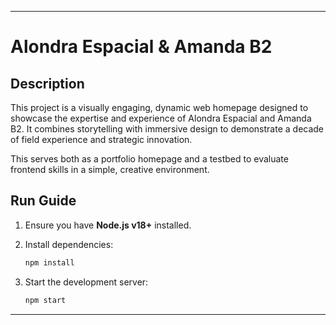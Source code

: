 
---

# Alondra Espacial & Amanda B2

##  Description

This project is a visually engaging, dynamic web homepage designed to showcase the expertise and experience of Alondra Espacial and Amanda B2. It combines storytelling with immersive design to demonstrate a decade of field experience and strategic innovation.

This serves both as a portfolio homepage and a testbed to evaluate frontend skills in a simple, creative environment.

##  Run Guide

1. Ensure you have **Node.js v18+** installed.
2. Install dependencies:

   ```bash
   npm install  
   ```
3. Start the development server:

   ```bash
   npm start  
   ```

---
